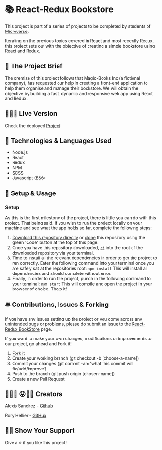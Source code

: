 # 📚 React-Redux Bookstore

This project is part of a series of projects to be completed by students of [Microverse](https://www.microverse.org/).

Iterating on the previous topics covered in React and most recently Redux, this project sets out with the objective of creating a simple bookstore using React and Redux.

## 🧮 The Project Brief

The premise of this project follows that Magic-Books Inc (a fictional company), has requested our help in creating a front-end application to help them organise and manage their bookstore. We will obtain the objective by building a fast, dynamic and responsive web app using React and Redux.

## 🏴‍☠️🤮 Live Version

Check the deployed [Project](https://areact-redux-bookstore.herokuapp.com)

## 🧬 Technologies & Languages Used

- Node.js
- React
- Redux
- NPM
- SCSS
- Javascript (ES6)

## 🔰 Setup & Usage

### Setup
As this is the first milestone of the project, there is little you can do with this project. That being said, if you wish to run the project locally on your machine and see what the app holds so far, complete the following steps:
  1. [Download this repository directly](https://github.com/Psiale/react-redux-bookstore/archive/feature/first-milestone.zip) or [clone](https://docs.github.com/en/github/creating-cloning-and-archiving-repositories/cloning-a-repository) this repository using the green 'Code' button at the top of this page.
  2. Once you have this repository downloaded,  [`cd`](https://www.howtogeek.com/659411/how-to-change-directories-in-command-prompt-on-windows-10/) into the root of the downloaded repository via your terminal.
  3. Time to install all the relevant dependencies in order to get the project to run correctly. Enter the following command into your terminal once you are safely sat at the repositories root:
    `npm install`
  This will install all dependencies and should complete without error.
  4. Finally, in order to run the project, punch in the following command to your terminal:
    `npm start`
  This will compile and open the project in your browser of choice. Thats it!

## 🛎️ Contributions, Issues & Forking

If you have any issues setting up the project or you come across any unintended bugs or problems, please do submit an issue to the [React-Redux BookStore](https://github.com/Psiale/react-redux-bookstore/issues) page.

If you want to make your own changes, modifications or improvements to our project, go ahead and Fork it!
1. [Fork it](https://github.com/Psiale/react-redux-bookstore/fork)
2. Create your working branch (git checkout -b [choose-a-name])
3. Commit your changes (git commit -am 'what this commit will fix/add/improve')
4. Push to the branch (git push origin [chosen-name])
5. Create a new Pull Request

## 🤟🏽😄 😛🤙🏾  Creators

Alexis Sanchez - [Github](https://github.com/Psiale)

Rory Hellier - [GitHub](https://github.com/Rhelli)

## 🙌🏾 Show Your Support

Give a ⭐️ if you like this project!
